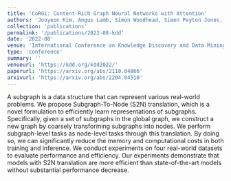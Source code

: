 ```yaml
---
title: 'CoRGi: Content-Rich Graph Neural Networks with Attention'
authors: 'Jooyeon Kim, Angus Lamb, Simon Woodhead, Simon Peyton Jones, Cheng Zhang, Miltiadis Allamanis'
collection: 'publications'
permalink: '/publications/2022-08-kdd'
date: '2022-08'
venue: 'International Conference on Knowledge Discovery and Data Mining (KDD)'
type: 'conference'
summary: ''
venueurl: 'https://kdd.org/kdd2022/'
paperurl: 'https://arxiv.org/abs/2110.04866'
arxivurl: 'https://arxiv.org/abs/2204.04510'
---
```


A subgraph is a data structure that can represent various real-world problems. We propose Subgraph-To-Node (S2N) translation, which is a novel formulation to efficiently learn representations of subgraphs. Specifically, given a set of subgraphs in the global graph, we construct a new graph by coarsely transforming subgraphs into nodes. We perform subgraph-level tasks as node-level tasks through this translation. By doing so, we can significantly reduce the memory and computational costs in both training and inference. We conduct experiments on four real-world datasets to evaluate performance and efficiency. Our experiments demonstrate that models with S2N translation are more efficient than state-of-the-art models without substantial performance decrease.